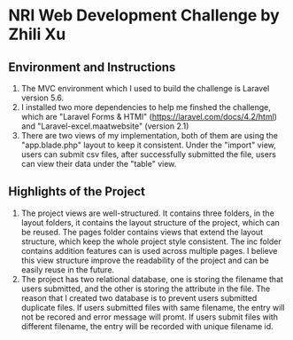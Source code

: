 # NRI Web Development Challenge by Zhili Xu

## Environment and Instructions
1. The MVC environment which I used to build the challenge is Laravel version 5.6. 
2. I installed two more dependencies to help me finshed the challenge, which are "Laravel Forms & HTMl" (https://laravel.com/docs/4.2/html) and "Laravel-excel.maatwebsite" (version 2.1)
3. There are two views of my implementation, both of them are using the "app.blade.php" layout to keep it consistent. Under the "import" view, users can submit csv files, after successfully submitted the file, users can view their data under the "table" view.   

## Highlights of the Project 
1. The project views are well-structured. It contains three folders, in the layout folders, it contains the layout structure of the project, which can be reused. The pages folder contains views that extend the layout structure, which keep the whole project style consistent. The inc folder contains addition features can is used across multiple pages. I believe this view structure improve the readability of the project and can be easily reuse in the future. 
2. The project has two relational database, one is storing the filename that users submitted, and the other is storing the attribute in the file. The reason that I created two database is to prevent users submitted duplicate files. If users submitted files with same filename, the entry will not be recored and error message will promt. If users submit files with different filename, the entry will be recorded with unique filename id. 

